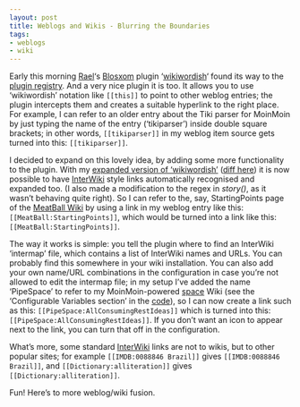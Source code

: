 ```yaml
---
layout: post
title: Weblogs and Wikis - Blurring the Boundaries
tags:
- weblogs
- wiki
---
```

Early this morning [Rael](http://www.oreillynet.com/%7Erael/)‘s [Blosxom](http://www.raelity.org/apps/blosxom) plugin ‘[wikiwordish](http://www.raelity.org/apps/blosxom/plugins/text/wikiwordish.html)‘ found its way to the [plugin registry](http://www.raelity.org/apps/blosxom/plugins). And a very nice plugin it is too. It allows you to use ‘wikiwordish’ notation like `[[this]]` to point to other weblog entries; the plugin intercepts them and creates a suitable hyperlink to the right place. For example, I can refer to an older entry about the Tiki parser for MoinMoin by just typing the name of the entry (‘tikiparser’) inside double square brackets; in other words, `[[tikiparser]]` in my weblog item source gets turned into this: `[[tikiparser]]`.

I decided to expand on this lovely idea, by adding some more functionality to the plugin. With my [expanded version of ‘wikiwordish’](/~dj/2003/03/wikiwordish) ([diff here](/~dj/2003/03/wikiwordish.diff)) it is now possible to have [InterWiki](http://twistedmatrix.com/users/jh.twistd/moin/moin.cgi/InterWiki) style links automatically recognised and expanded too. (I also made a modification to the regex in *story()*, as it wasn’t behaving quite right). So I can refer to the, say, StartingPoints page of the [MeatBall Wiki](http://www.usemod.com/cgi-bin/mb.pl?) by using a link in my weblog entry like this: `[[MeatBall:StartingPoints]]`, which would be turned into a link like this: `[[MeatBall:StartingPoints]]`.

The way it works is simple: you tell the plugin where to find an InterWiki ‘intermap’ file, which contains a list of InterWiki names and URLs. You can probably find this somewhere in your wiki installation. You can also add your own name/URL combinations in the configuration in case you’re not allowed to edit the intermap file; in my setup I’ve added the name ‘PipeSpace’ to refer to my MoinMoin-powered [space](../../../space) Wiki (see the ‘Configurable Variables section’ in the [code](../../../%7Edj/2003/03/wikiwordish)), so I can now create a link such as this: `[[PipeSpace:AllConsumingRestIdeas]]` which is turned into this: `[[PipeSpace:AllConsumingRestIdeas]]`. If you don’t want an icon to appear next to the link, you can turn that off in the configuration.

What’s more, some standard [InterWiki](http://twistedmatrix.com/users/jh.twistd/moin/moin.cgi/InterWiki) links are not to wikis, but to other popular sites; for example `[[IMDB:0088846 Brazil]]` gives `[[IMDB:0088846 Brazil]]`, and `[[Dictionary:alliteration]]` gives `[[Dictionary:alliteration]]`.

Fun! Here’s to more weblog/wiki fusion.
